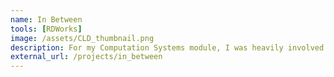 ```yaml
---
name: In Between
tools: [RDWorks]
image: /assets/CLD_thumbnail.png
description: For my Computation Systems module, I was heavily involved in building an arcade machine as our project.
external_url: /projects/in_between
---
```

